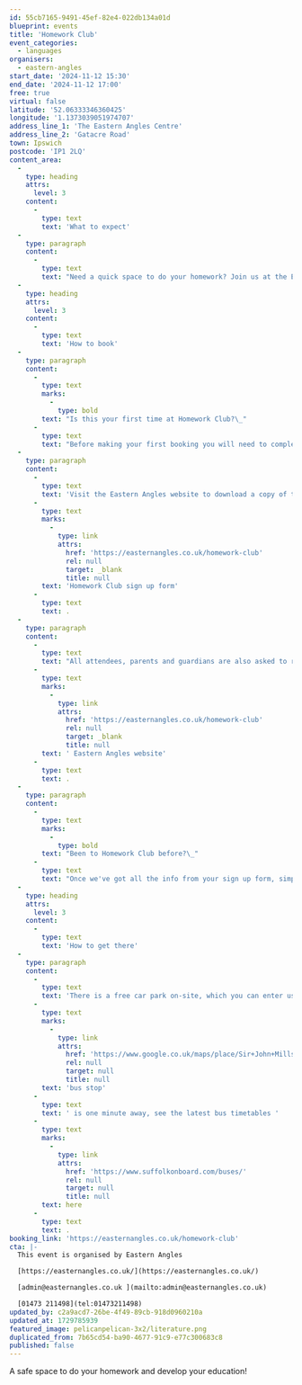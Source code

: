 ```yaml
---
id: 55cb7165-9491-45ef-82e4-022db134a01d
blueprint: events
title: 'Homework Club'
event_categories:
  - languages
organisers:
  - eastern-angles
start_date: '2024-11-12 15:30'
end_date: '2024-11-12 17:00'
free: true
virtual: false
latitude: '52.06333346360425'
longitude: '1.1373039051974707'
address_line_1: 'The Eastern Angles Centre'
address_line_2: 'Gatacre Road'
town: Ipswich
postcode: 'IP1 2LQ'
content_area:
  -
    type: heading
    attrs:
      level: 3
    content:
      -
        type: text
        text: 'What to expect'
  -
    type: paragraph
    content:
      -
        type: text
        text: "Need a quick space to do your homework? Join us at the Eastern Angles Centre for Homework Club! There'll be someone at each session to supervise and support you with your homework,\_ensuring all tasks set by their schools are completed on time. Free internet access, use of computers and printing will also be available, as well as free snacks!"
  -
    type: heading
    attrs:
      level: 3
    content:
      -
        type: text
        text: 'How to book'
  -
    type: paragraph
    content:
      -
        type: text
        marks:
          -
            type: bold
        text: "Is this your first time at Homework Club?\_"
      -
        type: text
        text: "Before making your first booking you will need to complete a sign up form. There are printed versions available to collect from the Eastern Angles Centre Reception.\_"
  -
    type: paragraph
    content:
      -
        type: text
        text: 'Visit the Eastern Angles website to download a copy of the '
      -
        type: text
        marks:
          -
            type: link
            attrs:
              href: 'https://easternangles.co.uk/homework-club'
              rel: null
              target: _blank
              title: null
        text: 'Homework Club sign up form'
      -
        type: text
        text: .
  -
    type: paragraph
    content:
      -
        type: text
        text: "All attendees, parents and guardians are also asked to read\_our Homework Club Terms & Conditions and our Behaviour Policy which can be viewed on the"
      -
        type: text
        marks:
          -
            type: link
            attrs:
              href: 'https://easternangles.co.uk/homework-club'
              rel: null
              target: _blank
              title: null
        text: ' Eastern Angles website'
      -
        type: text
        text: .
  -
    type: paragraph
    content:
      -
        type: text
        marks:
          -
            type: bold
        text: "Been to Homework Club before?\_"
      -
        type: text
        text: "Once we've got all the info from your sign up form, simply book your place online or over the phone on 01473 211498. Booking for each session will open one week before the session."
  -
    type: heading
    attrs:
      level: 3
    content:
      -
        type: text
        text: 'How to get there'
  -
    type: paragraph
    content:
      -
        type: text
        text: 'There is a free car park on-site, which you can enter using the large blue gates located on the right-hand side of Gatacre Road. Other car parks nearby which are pay and display include: South Street Car Park (10 min walk to theatre), Portman Road Car Park (16 min walk to theatre). The closest '
      -
        type: text
        marks:
          -
            type: link
            attrs:
              href: 'https://www.google.co.uk/maps/place/Sir+John+Mills+Theatre/@52.0631843,1.1376062,19.75z/data=!4m12!1m6!3m5!1s0x47d9a1b5f34a8ddd:0xe05bc781d84ef4dd!2sEastern+Angles+Centre!8m2!3d52.0631422!4d1.13732!3m4!1s0x47d9a1b5f9a67d49:0x8856208cee78829a!8m2!3d52.063236!4d1.137275'
              rel: null
              target: null
              title: null
        text: 'bus stop'
      -
        type: text
        text: ' is one minute away, see the latest bus timetables '
      -
        type: text
        marks:
          -
            type: link
            attrs:
              href: 'https://www.suffolkonboard.com/buses/'
              rel: null
              target: null
              title: null
        text: here
      -
        type: text
        text: .
booking_link: 'https://easternangles.co.uk/homework-club'
cta: |-
  This event is organised by Eastern Angles

  [https://easternangles.co.uk/](https://easternangles.co.uk/) 

  [admin@easternangles.co.uk ](mailto:admin@easternangles.co.uk)

  [01473 211498](tel:01473211498)
updated_by: c2a9acd7-26be-4f49-89cb-918d0960210a
updated_at: 1729785939
featured_image: pelicanpelican-3x2/literature.png
duplicated_from: 7b65cd54-ba90-4677-91c9-e77c300683c8
published: false
---
```

A safe space to do your homework and develop your education!